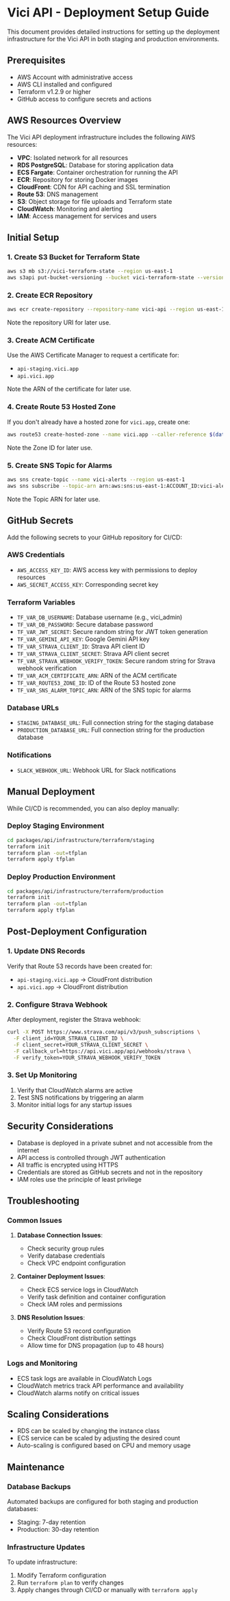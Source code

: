 # Vici API - Deployment Setup Guide

This document provides detailed instructions for setting up the deployment infrastructure for the Vici API in both staging and production environments.

## Prerequisites

- AWS Account with administrative access
- AWS CLI installed and configured
- Terraform v1.2.9 or higher
- GitHub access to configure secrets and actions

## AWS Resources Overview

The Vici API deployment infrastructure includes the following AWS resources:

- **VPC**: Isolated network for all resources
- **RDS PostgreSQL**: Database for storing application data
- **ECS Fargate**: Container orchestration for running the API
- **ECR**: Repository for storing Docker images
- **CloudFront**: CDN for API caching and SSL termination
- **Route 53**: DNS management
- **S3**: Object storage for file uploads and Terraform state
- **CloudWatch**: Monitoring and alerting
- **IAM**: Access management for services and users

## Initial Setup

### 1. Create S3 Bucket for Terraform State

```bash
aws s3 mb s3://vici-terraform-state --region us-east-1
aws s3api put-bucket-versioning --bucket vici-terraform-state --versioning-configuration Status=Enabled
```

### 2. Create ECR Repository

```bash
aws ecr create-repository --repository-name vici-api --region us-east-1
```

Note the repository URI for later use.

### 3. Create ACM Certificate

Use the AWS Certificate Manager to request a certificate for:
- `api-staging.vici.app`
- `api.vici.app`

Note the ARN of the certificate for later use.

### 4. Create Route 53 Hosted Zone

If you don't already have a hosted zone for `vici.app`, create one:

```bash
aws route53 create-hosted-zone --name vici.app --caller-reference $(date +%s)
```

Note the Zone ID for later use.

### 5. Create SNS Topic for Alarms

```bash
aws sns create-topic --name vici-alerts --region us-east-1
aws sns subscribe --topic-arn arn:aws:sns:us-east-1:ACCOUNT_ID:vici-alerts --protocol email --notification-endpoint alerts@vici.app
```

Note the Topic ARN for later use.

## GitHub Secrets

Add the following secrets to your GitHub repository for CI/CD:

### AWS Credentials

- `AWS_ACCESS_KEY_ID`: AWS access key with permissions to deploy resources
- `AWS_SECRET_ACCESS_KEY`: Corresponding secret key

### Terraform Variables

- `TF_VAR_DB_USERNAME`: Database username (e.g., vici_admin)
- `TF_VAR_DB_PASSWORD`: Secure database password
- `TF_VAR_JWT_SECRET`: Secure random string for JWT token generation
- `TF_VAR_GEMINI_API_KEY`: Google Gemini API key
- `TF_VAR_STRAVA_CLIENT_ID`: Strava API client ID
- `TF_VAR_STRAVA_CLIENT_SECRET`: Strava API client secret
- `TF_VAR_STRAVA_WEBHOOK_VERIFY_TOKEN`: Secure random string for Strava webhook verification
- `TF_VAR_ACM_CERTIFICATE_ARN`: ARN of the ACM certificate
- `TF_VAR_ROUTE53_ZONE_ID`: ID of the Route 53 hosted zone
- `TF_VAR_SNS_ALARM_TOPIC_ARN`: ARN of the SNS topic for alarms

### Database URLs

- `STAGING_DATABASE_URL`: Full connection string for the staging database
- `PRODUCTION_DATABASE_URL`: Full connection string for the production database

### Notifications

- `SLACK_WEBHOOK_URL`: Webhook URL for Slack notifications

## Manual Deployment

While CI/CD is recommended, you can also deploy manually:

### Deploy Staging Environment

```bash
cd packages/api/infrastructure/terraform/staging
terraform init
terraform plan -out=tfplan
terraform apply tfplan
```

### Deploy Production Environment

```bash
cd packages/api/infrastructure/terraform/production
terraform init
terraform plan -out=tfplan
terraform apply tfplan
```

## Post-Deployment Configuration

### 1. Update DNS Records

Verify that Route 53 records have been created for:
- `api-staging.vici.app` -> CloudFront distribution
- `api.vici.app` -> CloudFront distribution

### 2. Configure Strava Webhook

After deployment, register the Strava webhook:

```bash
curl -X POST https://www.strava.com/api/v3/push_subscriptions \
  -F client_id=YOUR_STRAVA_CLIENT_ID \
  -F client_secret=YOUR_STRAVA_CLIENT_SECRET \
  -F callback_url=https://api.vici.app/api/webhooks/strava \
  -F verify_token=YOUR_STRAVA_WEBHOOK_VERIFY_TOKEN
```

### 3. Set Up Monitoring

1. Verify that CloudWatch alarms are active
2. Test SNS notifications by triggering an alarm
3. Monitor initial logs for any startup issues

## Security Considerations

- Database is deployed in a private subnet and not accessible from the internet
- API access is controlled through JWT authentication
- All traffic is encrypted using HTTPS
- Credentials are stored as GitHub secrets and not in the repository
- IAM roles use the principle of least privilege

## Troubleshooting

### Common Issues

1. **Database Connection Issues**:
   - Check security group rules
   - Verify database credentials
   - Check VPC endpoint configuration

2. **Container Deployment Issues**:
   - Check ECS service logs in CloudWatch
   - Verify task definition and container configuration
   - Check IAM roles and permissions

3. **DNS Resolution Issues**:
   - Verify Route 53 record configuration
   - Check CloudFront distribution settings
   - Allow time for DNS propagation (up to 48 hours)

### Logs and Monitoring

- ECS task logs are available in CloudWatch Logs
- CloudWatch metrics track API performance and availability
- CloudWatch alarms notify on critical issues

## Scaling Considerations

- RDS can be scaled by changing the instance class
- ECS service can be scaled by adjusting the desired count
- Auto-scaling is configured based on CPU and memory usage

## Maintenance

### Database Backups

Automated backups are configured for both staging and production databases:
- Staging: 7-day retention
- Production: 30-day retention

### Infrastructure Updates

To update infrastructure:

1. Modify Terraform configuration
2. Run `terraform plan` to verify changes
3. Apply changes through CI/CD or manually with `terraform apply` 